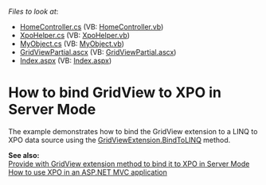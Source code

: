 <!-- default file list -->
*Files to look at*:

* [HomeController.cs](./CS/Controllers/HomeController.cs) (VB: [HomeController.vb](./VB/Controllers/HomeController.vb))
* [XpoHelper.cs](./CS/Helper/XpoHelper.cs) (VB: [XpoHelper.vb](./VB/Helper/XpoHelper.vb))
* [MyObject.cs](./CS/Models/MyObject.cs) (VB: [MyObject.vb](./VB/Models/MyObject.vb))
* [GridViewPartial.ascx](./CS/Views/Home/GridViewPartial.ascx) (VB: [GridViewPartial.ascx](./VB/Views/Home/GridViewPartial.ascx))
* [Index.aspx](./CS/Views/Home/Index.aspx) (VB: [Index.aspx](./VB/Views/Home/Index.aspx))
<!-- default file list end -->
# How to bind GridView to XPO in Server Mode


<p>The example demonstrates how to bind the GridView extension to a LINQ to XPO data source using the <a href="http://documentation.devexpress.com/#AspNet/DevExpressWebMvcGridViewExtension_BindToLINQtopic"><u>GridViewExtension.BindToLINQ</u></a> method.</p><p><strong>See also:<br />
</strong><a href="https://www.devexpress.com/Support/Center/p/S36565">Provide with GridView extension method to bind it to XPO in Server Mode</a><br />
<a href="https://www.devexpress.com/Support/Center/p/K18525">How to use XPO in an ASP.NET MVC application</a></p>

<br/>


